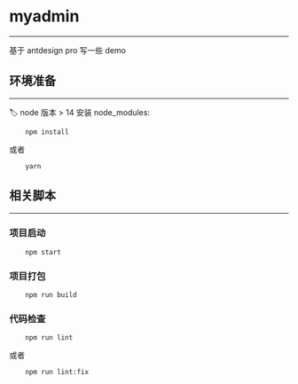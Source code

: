 # myadmin
---

基于 antdesign pro 写一些 demo

## 环境准备
---
:label:  node 版本 > 14
安装 node_modules:
```
    npm install
```
或者
```
    yarn
```
## 相关脚本
---
### 项目启动
```
    npm start
```
### 项目打包
```
    npm run build
```
### 代码检查
```
    npm run lint
```
或者
```
    npm run lint:fix
```
  